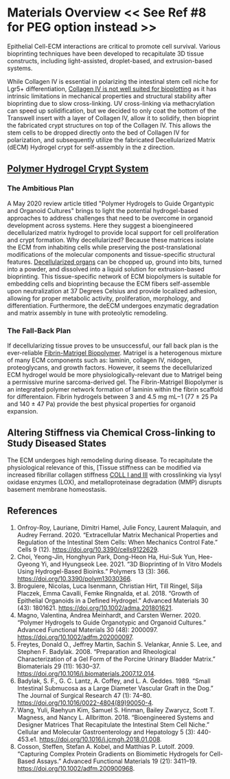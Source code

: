 # Materials Overview << See Ref #8 for PEG option instead >>

Epithelial Cell-ECM interactions are critical to promote cell survival. Various bioprinting techniques have been developed to recapitulate 3D tissue constructs, including light-assisted, droplet-based, and extrusion-based systems. 

While Collagen IV is essential in polarizing the intestinal stem cell niche for Lgr5+ differentiation, [Collagen IV is not well suited for bioplotting](https://www.mdpi.com/2073-4360/13/3/366) as it has intrinsic limitations in mechanical properties and structural stability after bioprinting due to slow cross-linking. UV cross-linking via methacrylation can speed up solidification, but we decided to only coat the bottom of the Transwell insert with a layer of Collagen IV, allow it to solidify, then bioprint the fabricated crypt structures on top of the Collagen IV. This allows the stem cells to be dropped directly onto the bed of Collagen IV for polarization, and subsequently utilize the fabricated Decellularized Matrix (dECM) Hydrogel crypt for self-assembly in the z direction. 

## [Polymer Hydrogel Crypt System](https://onlinelibrary.wiley.com/doi/full/10.1002/adfm.202000097)

### The Ambitious Plan
A May 2020 review article titled "Polymer Hydrogels to Guide Organtypic and Organoid Cultures" brings to light the potential hydrogel-based approaches to address challenges that need to be overcome in organoid development across systems. Here they suggest a bioengineered decellularized matrix hydrogel to provide local support for cell proliferation and crypt formation. Why decellularized? Because these matrices isolate the ECM from inhabiting cells while preserving the post-translational modifications of the molecular components and tissue-specific structural features. [Decellularized organs](https://pubmed.ncbi.nlm.nih.gov/18201760/) can be chopped up, ground into bits, turned into a powder, and dissolved into a liquid solution for extrusion-based bioprinting. This tissue-specific network of ECM biopolymers is suitable for embedding cells and bioprinting because the ECM fibers self-assemble upon neutralization at 37 Degrees Celsius and provide localized adhesion, allowing for proper metabolic activity, proliferation, morphology, and differentiation. Furthermore, the deECM undergoes enzymatic degradation and matrix assembly in tune with proteolytic remodeling. 

### The Fall-Back Plan 
If decellularizing tissue proves to be unsuccessful, our fall back plan is the ever-reliable [Fibrin-Matrigel Biopolymer](https://onlinelibrary.wiley.com/doi/full/10.1002/adma.201801621). Matrigel is a heterogenous mixture of many ECM components such as: laminin, collagen IV, nidogen, proteoglycans, and growth factors. However, it seems the decellularized ECM hydrogel would be more physiologically-relevant due to Matrigel being a permissive murine sarcoma-derived gel. The Fibrin-Matrigel Biopolymer is an integrated polymer network formation of laminin within the fibrin scaffold for differentaion. Fibrin hydrogels between 3 and 4.5 mg mL−1 (77 ± 25 Pa and 140 ± 47 Pa) provide the best physical properties for organoid expansion.

## Altering Stiffness via Chemical Cross-linking to Study Diseased States
The ECM undergoes high remodeling during disease. To recapitulate the physiological relevance of this, [Tissue stiffness can be modified via increased fibrillar collagen stiffness [COLL I and III](https://www.ncbi.nlm.nih.gov/pmc/articles/PMC7762382/) with crosslinking via lysyl oxidase enzymes (LOX), and metalloproteinase degradation (MMP) disrupts basement membrane homeostasis.  

## References

1. Onfroy-Roy, Lauriane, Dimitri Hamel, Julie Foncy, Laurent Malaquin, and Audrey Ferrand. 2020. “Extracellular Matrix Mechanical Properties and Regulation of the Intestinal Stem Cells: When Mechanics Control Fate.” Cells 9 (12). https://doi.org/10.3390/cells9122629.
2. Choi, Yeong-Jin, Honghyun Park, Dong-Heon Ha, Hui-Suk Yun, Hee-Gyeong Yi, and Hyungseok Lee. 2021. “3D Bioprinting of In Vitro Models Using Hydrogel-Based Bioinks.” Polymers 13 (3): 366. https://doi.org/10.3390/polym13030366.
3. Broguiere, Nicolas, Luca Isenmann, Christian Hirt, Till Ringel, Silja Placzek, Emma Cavalli, Femke Ringnalda, et al. 2018. “Growth of Epithelial Organoids in a Defined Hydrogel.” Advanced Materials 30 (43): 1801621. https://doi.org/10.1002/adma.201801621.
4. Magno, Valentina, Andrea Meinhardt, and Carsten Werner. 2020. “Polymer Hydrogels to Guide Organotypic and Organoid Cultures.” Advanced Functional Materials 30 (48): 2000097. https://doi.org/10.1002/adfm.202000097.
5. Freytes, Donald O., Jeffrey Martin, Sachin S. Velankar, Annie S. Lee, and Stephen F. Badylak. 2008. “Preparation and Rheological Characterization of a Gel Form of the Porcine Urinary Bladder Matrix.” Biomaterials 29 (11): 1630–37. https://doi.org/10.1016/j.biomaterials.2007.12.014.
6. Badylak, S. F., G. C. Lantz, A. Coffey, and L. A. Geddes. 1989. “Small Intestinal Submucosa as a Large Diameter Vascular Graft in the Dog.” The Journal of Surgical Research 47 (1): 74–80. https://doi.org/10.1016/0022-4804(89)90050-4.
7. Wang, Yuli, Raehyun Kim, Samuel S. Hinman, Bailey Zwarycz, Scott T. Magness, and Nancy L. Allbritton. 2018. “Bioengineered Systems and Designer Matrices That Recapitulate the Intestinal Stem Cell Niche.” Cellular and Molecular Gastroenterology and Hepatology 5 (3): 440-453.e1. https://doi.org/10.1016/j.jcmgh.2018.01.008.
8. Cosson, Steffen, Stefan A. Kobel, and Matthias P. Lutolf. 2009. “Capturing Complex Protein Gradients on Biomimetic Hydrogels for Cell-Based Assays.” Advanced Functional Materials 19 (21): 3411–19. https://doi.org/10.1002/adfm.200900968.
